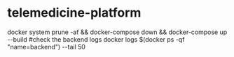 # telemedicine-platform
docker system prune -af && docker-compose down && docker-compose up --build
#check the backend logs
docker logs $(docker ps -qf "name=backend") --tail 50